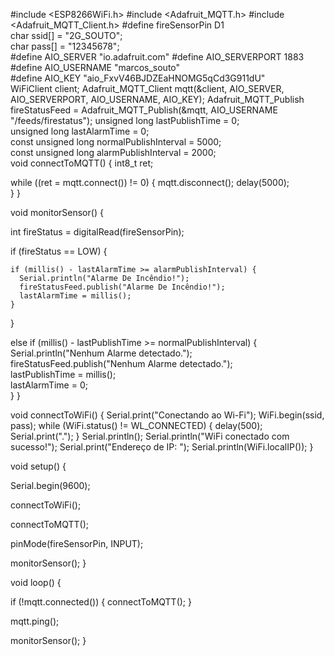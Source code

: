 #include <ESP8266WiFi.h>
#include <Adafruit_MQTT.h>
#include <Adafruit_MQTT_Client.h>
#define fireSensorPin D1  
char ssid[] = "2G_SOUTO";        
char pass[] = "12345678";      
#define AIO_SERVER      "io.adafruit.com"
#define AIO_SERVERPORT  1883                   
#define AIO_USERNAME    "marcos_souto"  
#define AIO_KEY         "aio_FxvV46BJDZEaHNOMG5qCd3G911dU"       
WiFiClient client;
Adafruit_MQTT_Client mqtt(&client, AIO_SERVER, AIO_SERVERPORT, AIO_USERNAME, AIO_KEY);
Adafruit_MQTT_Publish fireStatusFeed = Adafruit_MQTT_Publish(&mqtt, AIO_USERNAME "/feeds/firestatus");
unsigned long lastPublishTime = 0;   
unsigned long lastAlarmTime = 0;     
const unsigned long normalPublishInterval = 5000;  
const unsigned long alarmPublishInterval = 2000;   
void connectToMQTT() {
  int8_t ret;
  
  
  while ((ret = mqtt.connect()) != 0) {
    mqtt.disconnect();
    delay(5000);  
  }
}


void monitorSensor() {
  
  int fireStatus = digitalRead(fireSensorPin);
  
  
  if (fireStatus == LOW) {
    
    if (millis() - lastAlarmTime >= alarmPublishInterval) {
      Serial.println("Alarme De Incêndio!");  
      fireStatusFeed.publish("Alarme De Incêndio!");  
      lastAlarmTime = millis(); 
    }
  }
  
  
  else if (millis() - lastPublishTime >= normalPublishInterval) {
    Serial.println("Nenhum Alarme detectado.");  
    fireStatusFeed.publish("Nenhum Alarme detectado.");  
    lastPublishTime = millis();  
    lastAlarmTime = 0;  
  }
}


void connectToWiFi() {
  Serial.print("Conectando ao Wi-Fi");
  WiFi.begin(ssid, pass);
  while (WiFi.status() != WL_CONNECTED) {
    delay(500);
    Serial.print(".");
  }
  Serial.println();
  Serial.println("WiFi conectado com sucesso!");
  Serial.print("Endereço de IP: ");
  Serial.println(WiFi.localIP());
}

void setup() {
  
  Serial.begin(9600);

 
  connectToWiFi();

  
  connectToMQTT();

  
  pinMode(fireSensorPin, INPUT);

  
  monitorSensor();
}

void loop() {
  
  if (!mqtt.connected()) {
    connectToMQTT();
  }

  
  mqtt.ping();

  
  monitorSensor();
}
